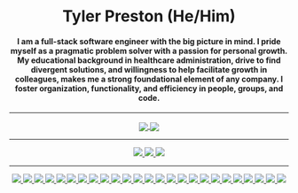<h1 align="center"> Tyler Preston (He/Him) </h1>

<h4 align="center">  I am a full-stack software engineer with the big picture in mind. I pride myself as a pragmatic problem solver with a passion for personal growth. My educational background in healthcare administration, drive to find divergent solutions, and willingness to help facilitate growth in colleagues, makes me a strong foundational element of any company. I foster organization, functionality, and efficiency in people, groups, and code. </h4> <hr>

<div align="center">
  <a href="#"><img align="center" src="https://github-readme-stats.vercel.app/api?username=tjpreston96&hide=stars,issues&include_all_commits=true&count_private=true&show_icons=true&theme=react" />  </a>
  <a href="#"><img align="center" src="https://github-readme-stats.vercel.app/api/top-langs/?username=tjpreston96&layout=compact&theme=react" /></a> 
  <hr>
  <div>
    <a href="https://www.linkedin.com/in/tylerjpreston/"><img src="https://img.shields.io/badge/-LinkedIn-0077B5?style=flat-square&logo=LinkedIn&logoColor=white" />  </a>
    <a href="https://github.com/tjpreston96"><img src="https://img.shields.io/github/followers/tjpreston96?color=black&label=GitHub&logo=GitHub&logoColor=white&style=flat-square" />  </a>
    <a href="mailto: tpreston96@gmail.com"><img src="https://img.shields.io/badge/-Gmail-D14836?style=flat-square&logo=Gmail&logoColor=white" />  </a>
  </div>
  <hr>
  <div>
      <a href="#"><img src="https://img.shields.io/badge/-HTML5-E34F26?style=flat-square&logo=html5&logoColor=white" />  </a>
      <a href="#"><img src="https://img.shields.io/badge/-CSS3-1572B6?style=flat-square&logo=css3" />  </a>
      <a href="#"><img src="https://img.shields.io/badge/-JavaScript-F7DF1E?style=flat-square&logo=javascript&logoColor=black" />  </a>
      <a href="#"><img src="https://img.shields.io/badge/-React-61DAFB?style=flat-square&logo=React&logoColor=black" />  </a>
      <a href="#"><img src="https://img.shields.io/badge/-NodeJS-339933?style=flat-square&logo=Node.js&logoColor=white" />  </a>
      <a href="#"><img src="https://img.shields.io/badge/-Python3-3776AB?style=flat-square&logo=Python&logoColor=white" />  </a>
      <a href="#"><img src="https://img.shields.io/badge/-Django-092E20?style=flat-square&logo=django" />  </a>
      <a href="#"><img src="https://img.shields.io/badge/-Docker-008ee6?style=flat-square&logo=docker&logoColor=white" />  </a>
      <a href="#"><img src="https://img.shields.io/badge/-Kubernetes-326ce5?style=flat-square&logo=kubernetes&logoColor=white" />  </a>
      <a href="#"><img src="https://img.shields.io/badge/-AWS-black?style=flat-square&logo=amazon&logoColor=FF9900" />  </a>
      <a href="#"><img src="https://img.shields.io/badge/-Travis_CI-white?style=flat-square&logo=travis" />  </a>
      <a href="#"><img src="https://img.shields.io/badge/-PostgreSQL-336791?style=flat-square&logo=postgresql" />  </a>
      <a href="#"><img src="https://img.shields.io/badge/-MongoDB-white?style=flat-square&logo=mongodb" />  </a>
      <a href="#"><img src="https://img.shields.io/badge/-Bootstrap-563D7C?style=flat-square&logo=bootstrap&logoColor=white" />  </a>
      <a href="#"><img src="https://img.shields.io/badge/-Material_UI-0081CB?style=flat-square&logo=material-ui" />  </a>
      <a href="#"><img src="https://img.shields.io/badge/-Semantic_UI-16aea4?style=flat-square&logo=semantic-ui" />  </a>
      <a href="#"><img src="https://img.shields.io/badge/-Git-black?style=flat-square&logo=git" />  </a>
      <a href="#"><img src="https://img.shields.io/badge/-Postman-FF6C37?style=flat-square&logo=Postman&logoColor=white" />  </a>
      <a href="#"><img src="https://img.shields.io/badge/-Heroku-430098?style=flat-square&logo=heroku" />  </a>
      <a href="#"><img src="https://img.shields.io/badge/-Excel-217346?style=flat-square&logo=Microsoft-Excel&logoColor=white" />  </a>
      <a href="#"><img src="https://img.shields.io/badge/-Markdown-000000?style=flat-square&logo=Markdown&logoColor=white" />  </a>
      <a href="#"><img src="https://img.shields.io/badge/-Trello-0079BF?style=flat-square&logo=Trello&logoColor=white" />  </a>
      <a href="#"><img src="https://img.shields.io/badge/-VS_Code-007ACC?style=flat-square&logo=visual-studio-code" />  </a>
      <a href="#"><img src="https://img.shields.io/badge/-Slack-4A154B?style=flat-square&logo=slack" />  </a>
      <a href="#"><img src="https://img.shields.io/badge/-Zoom-2D8CFF?style=flat-square&logo=zoom&logoColor=white" />  </a>
    </div>
</div>

